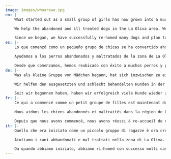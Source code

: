 ```yaml
---
image: images/whoarewe.jpg
en: |-
    What started out as a small group of girls has now grown into a much larger group of like minded people, different nationalities, backgrounds and personalities.  They each found they had one thing that brought them all together and that was to care for the abandoned dogs in Fuerteventura.  The decision to form an Association came with the support of the La Oliva Town Hall with whom we have been working alongside since the middle of 2012.

    We help the abandoned and ill treated dogs in the La Oliva area. We are made up of volunteers who, in their spare time, clean the shelter, walk the dogs, transfer dogs and have contact with foster homes, people wishing to adopt and those who have already adopted. We don´t have our own land so we are unable to collect dogs. However, we do collaborate with the La Oliva dog shelter and via our Facebook page and website, give advice on the steps to take if you find an abandoned dog.

    Since we began, we have successfully re-homed many dogs and plan to help to educate our future generation as to the importance of sterilization and the responsibility that having a dog entails.  Our main objectives are: reduce the number of puppies born here on the island which in the long term will drastically reduce the amount of abandoned dogs we have here and to help any dog who has suffered abuse and/or abandonment.
es: |-
    Lo que comenzó como un pequeño grupo de chicas se ha convertido ahora en un grupo mucho más grande de personas con mentalidad similar, de diferentes nacionalidades, orígenes y personalidades.  Cada una de ellas descubrió que tenía una cosa que las unía a todas y que era cuidar de los perros abandonados en Fuerteventura.  La decisión de formar una Asociación vino con el apoyo del Ayuntamiento de La Oliva con el que hemos estado trabajando desde mediados de 2012.

    Ayudamos a los perros abandonados y maltratados de la zona de La Oliva. Estamos formados por voluntarios que en su tiempo libre limpian el refugio, pasean los perros, transfieren los perros y tienen contacto con los hogares de acogida, las personas que desean adoptar y los que ya han adoptado. No tenemos nuestra propia tierra, así que no podemos recoger perros. Sin embargo, colaboramos con el refugio canino La Oliva y a través de nuestra página de Facebook y de la web, damos consejos sobre los pasos a seguir si se encuentra un perro abandonado.             

    Desde que comenzamos, hemos reubicado con éxito a muchos perros y planeamos ayudar a educar a nuestra futura generación en cuanto a la importancia de la esterilización y la responsabilidad que implica tener un perro.  Nuestros principales objetivos son: reducir el número de cachorros nacidos aquí en la isla, lo que a largo plazo reducirá drásticamente la cantidad de perros abandonados que tenemos aquí y ayudar a cualquier perro que haya sufrido abuso y/o abandono.
de: |-
    Was als kleine Gruppe von Mädchen begann, hat sich inzwischen zu einer viel größeren Gruppe gleichgesinnter Menschen, unterschiedlicher Nationalitäten, Hintergründe und Persönlichkeiten entwickelt.  Sie fanden alle, dass sie eine Sache hatten, die sie alle zusammenbrachte und die sich um die verlassenen Hunde auf Fuerteventura kümmerte.  Die Entscheidung, einen Verein zu gründen, kam mit Unterstützung des Rathauses von La Oliva, mit dem wir seit Mitte 2012 zusammenarbeiten.  

    Wir helfen den ausgesetzten und schlecht behandelten Hunden in der Gegend von La Oliva. Wir bestehen aus Freiwilligen, die in ihrer Freizeit das Tierheim reinigen, die Hunde laufen, Hunde überführen und Kontakt zu Pflegeheimen haben, Menschen, die adoptieren wollen, und solchen, die bereits adoptiert haben. Wir haben kein eigenes Land, so dass wir nicht in der Lage sind, Hunde zu sammeln. Wir arbeiten jedoch mit dem Hundeheim La Oliva zusammen und geben über unsere Facebook-Seite und Website Tipps zu den Schritten, die Sie unternehmen müssen, wenn Sie einen verlassenen Hund finden.  

    Seit wir begonnen haben, haben wir erfolgreich viele Hunde wieder zu Hause und planen zu helfen, unsere zukünftige Generation über die Bedeutung der Sterilisation und die Verantwortung, die ein Hund mit sich bringt zu erziehen.  Unsere Hauptziele sind: die Zahl der welpen, die hier auf der Insel geboren werden, zu reduzieren, was langfristig die Menge der ausgesetzten Hunde, die wir hier haben, drastisch reduzieren wird, und jedem Hund zu helfen, der Missbrauch und/oder Verlassenheit erlitten hat.
fr: |-
    Ce qui a commencé comme un petit groupe de filles est maintenant devenu un groupe beaucoup plus grand de personnes aux vues similaires, différentes nationalités, milieux et personnalités.  Ils ont tous trouvé qu’ils avaient une chose qui les a tous réunis et qui était de prendre soin des chiens abandonnés à Fuerteventura.  La décision de former une association est venue avec le soutien de la mairie de La Oliva avec laquelle nous travaillons depuis le milieu de l’année 2012.  

    Nous aidons les chiens abandonnés et maltraités dans la région de La Oliva. Nous sommes composés de bénévoles qui, dans leurs temps libres, nettoient le refuge, promènent les chiens, transfèrent des chiens et ont des contacts avec des foyers d’accueil, des personnes qui souhaitent adopter et celles qui ont déjà adopté. Nous n’avons pas notre propre terre, donc nous sommes incapables de recueillir des chiens. Cependant, nous collaborons avec le refuge pour chiens La Oliva et via notre page Facebook et notre site Web, nous donnons des conseils sur les mesures à prendre si vous trouvez un chien abandonné.  

    Depuis que nous avons commencé, nous avons réussi à re-accueil de nombreux chiens et l’intention d’aider à éduquer notre génération future quant à l’importance de la stérilisation et la responsabilité que d’avoir un chien implique.  Nos principaux objectifs sont: réduire le nombre de chiots nés ici sur l’île qui, à long terme, permettra de réduire considérablement la quantité de chiens abandonnés que nous avons ici et d’aider tout chien qui a subi des abus et / ou l’abandon.
it: |-
    Quello che era iniziato come un piccolo gruppo di ragazze è ora cresciuto in un gruppo molto più ampio di persone affini, diverse nazionalità, background e personalità.  Ognuno di loro ha scoperto di avere una cosa che li ha messi tutti insieme e che era quello di prendersi cura dei cani abbandonati a Fuerteventura.  La decisione di formare un'Associazione è arrivata con il supporto del Municipio di La Oliva con il quale lavoriamo a fianco dalla metà del 2012.  

    Aiutiamo i cani abbandonati e mal trattati nella zona di La Oliva. Siamo fatti di volontari che, nel tempo libero, puliscono il rifugio, camminano i cani, trasferiscono cani e hanno contatti con le case famiglia, le persone che desiderano adottare e coloro che hanno già adottato. Non abbiamo la nostra terra, quindi non siamo in grado di raccogliere i cani. Tuttavia, collaboriamo con il rifugio per cani La Oliva e tramite la nostra pagina Facebook e il nostro sito web, diamo consigli sui passi da intraprendere se si trova un cane abbandonato.

    Da quando abbiamo iniziato, abbiamo ri-homed con successo molti cani e abbiamo intenzione di contribuire a educare la nostra generazione futura per quanto riguarda l'importanza della sterilizzazione e la responsabilità che l'avere un cane comporta.  I nostri obiettivi principali sono: ridurre il numero di cuccioli nati qui sull'isola che a lungo termine ridurranno drasticamente la quantità di cani abbandonati che abbiamo qui e per aiutare qualsiasi cane che ha subito abusi e/o abbandoni.
---
```

